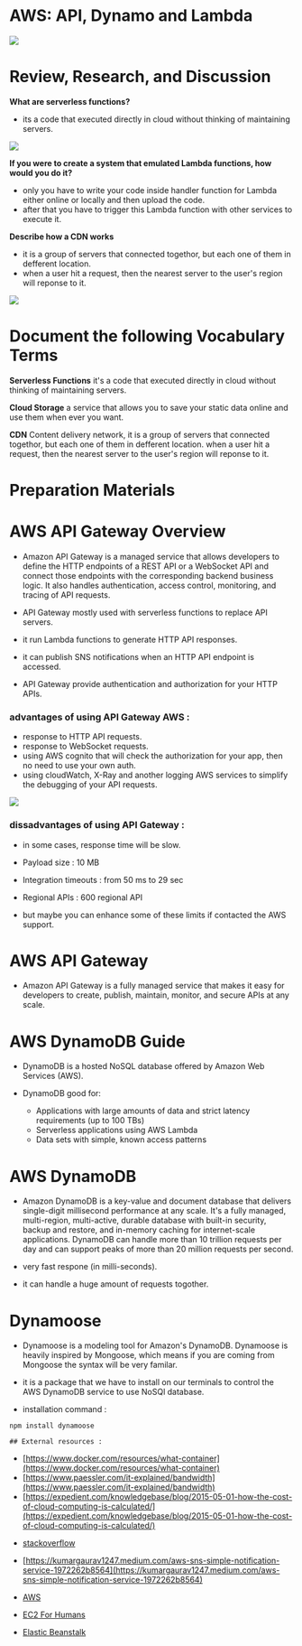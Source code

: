 # AWS: API, Dynamo and Lambda

![](https://miro.medium.com/max/650/1*XuR8U6TOa5ar88lf2IbNNQ.png)

# Review, Research, and Discussion

**What are serverless functions?**

- its a code that executed directly in cloud without thinking of maintaining servers.

![](https://stackify.com/wp-content/uploads/2017/05/what-is-function-as-a-service-serverless-architectures-are-here-11196.png)

**If you were to create a system that emulated Lambda functions, how would you do it?**

- only you have to write your code inside handler function for Lambda either online or locally and then upload the code. 
- after that you have to trigger this Lambda function with other services to execute it.

**Describe how a CDN works**

- it is a group of servers that connected togethor, but each one of them in defferent location.
- when a user hit a request, then the nearest server to the user's region will reponse to it.

![](https://www.globaldots.com/hs-fs/hubfs/cdne.png?width=590&name=cdne.png)

# Document the following Vocabulary Terms

**Serverless Functions** it's a code that executed directly in cloud without thinking of maintaining servers.

**Cloud Storage** a service that allows you to save your static data online and use them when ever you want.

**CDN** Content delivery network, it is a group of servers that connected togethor, but each one of them in defferent location. when a user hit a request, then the nearest server to the user's region will reponse to it.

# Preparation Materials

# AWS API Gateway Overview

- Amazon API Gateway is a managed service that allows developers to define the HTTP endpoints of a REST API or a WebSocket API and connect those endpoints with the corresponding backend business logic. It also handles authentication, access control, monitoring, and tracing of API requests.

- API Gateway mostly used with serverless functions to replace API servers.

- it run Lambda functions to generate HTTP API responses.

- it can publish SNS notifications when an HTTP API endpoint is accessed.

- API Gateway provide authentication and authorization for your HTTP APIs.

### advantages of using API Gateway AWS :

  - response to HTTP API requests.
  - response to WebSocket requests.
  - using AWS cognito that will check the authorization for your app, then no need to use your own auth.
  - using cloudWatch, X-Ray and another logging AWS services to simplify the debugging of your API requests.

![](https://miro.medium.com/max/700/0*rR1grG94IwM1JGI8)


### dissadvantages of using API Gateway :

  - in some cases, response time will be slow.
  - Payload size : 10 MB
  - Integration timeouts : from 50 ms to 29 sec
  - Regional APIs : 600 regional API

- but maybe you can enhance some of these limits if contacted the AWS support.


# AWS API Gateway

- Amazon API Gateway is a fully managed service that makes it easy for developers to create, publish, maintain, monitor, and secure APIs at any scale.


# AWS DynamoDB Guide

- DynamoDB is a hosted NoSQL database offered by Amazon Web Services (AWS). 

- DynamoDB good for:

  - Applications with large amounts of data and strict latency requirements (up to 100 TBs)
  - Serverless applications using AWS Lambda
  - Data sets with simple, known access patterns


# AWS DynamoDB

- Amazon DynamoDB is a key-value and document database that delivers single-digit millisecond performance at any scale. It's a fully managed, multi-region, multi-active, durable database with built-in security, backup and restore, and in-memory caching for internet-scale applications. DynamoDB can handle more than 10 trillion requests per day and can support peaks of more than 20 million requests per second.

- very fast respone (in milli-seconds).
- it can handle a huge amount of requests togother.


# Dynamoose

- Dynamoose is a modeling tool for Amazon's DynamoDB. Dynamoose is heavily inspired by Mongoose, which means if you are coming from Mongoose the syntax will be very familar.

- it is a package that we have to install on our terminals to control the AWS DynamoDB service to use NoSQl database.

- installation command :
 
```
npm install dynamoose
```


```
## External resources :
```
- [https://www.docker.com/resources/what-container](https://www.docker.com/resources/what-container)
- [https://www.paessler.com/it-explained/bandwidth](https://www.paessler.com/it-explained/bandwidth)
- [https://expedient.com/knowledgebase/blog/2015-05-01-how-the-cost-of-cloud-computing-is-calculated/](https://expedient.com/knowledgebase/blog/2015-05-01-how-the-cost-of-cloud-computing-is-calculated/)

* [stackoverflow](https://stackoverflow.com/questions/7042340/error-cant-set-headers-after-they-are-sent-to-the-client?rq=1)


* [https://kumargaurav1247.medium.com/aws-sns-simple-notification-service-1972262b8564](https://kumargaurav1247.medium.com/aws-sns-simple-notification-service-1972262b8564)


* [AWS](https://aws.amazon.com/ec2/?ec2-whats-new.sort-by=item.additionalFields.postDateTime&ec2-whats-new.sort-order=desc)


* [EC2 For Humans](https://www.youtube.com/watch?v=lZMkgOMYYIg)


* [Elastic Beanstalk](https://www.youtube.com/watch?v=SrwxAScdyT0)